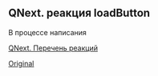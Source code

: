 ## QNext. реакция loadButton

В процессе написания



[QNext. Перечень реакций](/docs-test/_export/reactions)
  
[Original](https://telegra.ph/QNext-admin-reaction-loadButton-05-09)